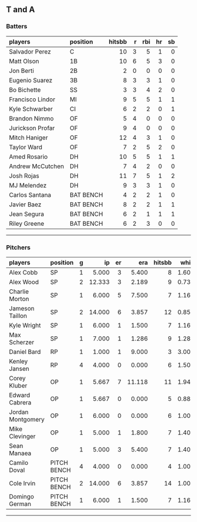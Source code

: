 ## T and A

### Batters

 
|players          |position  | hitsbb|  r| rbi| hr| sb| 
|:----------------|:---------|------:|--:|---:|--:|--:| 
|Salvador Perez   |C         |     10|  3|   5|  1|  0| 
|Matt Olson       |1B        |     10|  6|   5|  3|  0| 
|Jon Berti        |2B        |      2|  0|   0|  0|  0| 
|Eugenio Suarez   |3B        |      8|  3|   3|  1|  0| 
|Bo Bichette      |SS        |      3|  3|   4|  2|  0| 
|Francisco Lindor |MI        |      9|  5|   5|  1|  1| 
|Kyle Schwarber   |CI        |      6|  2|   2|  0|  1| 
|Brandon Nimmo    |OF        |      5|  4|   0|  0|  0| 
|Jurickson Profar |OF        |      9|  4|   0|  0|  0| 
|Mitch Haniger    |OF        |     12|  4|   3|  1|  0| 
|Taylor Ward      |OF        |      7|  2|   5|  2|  0| 
|Amed Rosario     |DH        |     10|  5|   5|  1|  1| 
|Andrew McCutchen |DH        |      7|  4|   2|  0|  0| 
|Josh Rojas       |DH        |     11|  7|   5|  1|  2| 
|MJ Melendez      |DH        |      9|  3|   3|  1|  0| 
|Carlos Santana   |BAT BENCH |      4|  2|   2|  1|  0| 
|Javier Baez      |BAT BENCH |      8|  2|   2|  1|  1| 
|Jean Segura      |BAT BENCH |      6|  2|   1|  1|  1| 
|Riley Greene     |BAT BENCH |      6|  2|   3|  0|  0| 

* * *

### Pitchers

 
|players           |position    |  g|     ip| er|    era| hitsbb|  whip| so|  w| sv| 
|:-----------------|:-----------|--:|------:|--:|------:|------:|-----:|--:|--:|--:| 
|Alex Cobb         |SP          |  1|  5.000|  3|  5.400|      8| 1.600|  7|  0|  0| 
|Alex Wood         |SP          |  2| 12.333|  3|  2.189|      9| 0.730| 14|  1|  0| 
|Charlie Morton    |SP          |  1|  6.000|  5|  7.500|      7| 1.167|  7|  0|  0| 
|Jameson Taillon   |SP          |  2| 14.000|  6|  3.857|     12| 0.857| 10|  1|  0| 
|Kyle Wright       |SP          |  1|  6.000|  1|  1.500|      7| 1.167|  5|  1|  0| 
|Max Scherzer      |SP          |  1|  7.000|  1|  1.286|      9| 1.286|  6|  0|  0| 
|Daniel Bard       |RP          |  1|  1.000|  1|  9.000|      3| 3.000|  1|  0|  1| 
|Kenley Jansen     |RP          |  4|  4.000|  0|  0.000|      6| 1.500|  4|  0|  3| 
|Corey Kluber      |OP          |  1|  5.667|  7| 11.118|     11| 1.941|  4|  0|  0| 
|Edward Cabrera    |OP          |  1|  5.667|  0|  0.000|      5| 0.882|  6|  1|  0| 
|Jordan Montgomery |OP          |  1|  6.000|  0|  0.000|      6| 1.000|  8|  1|  0| 
|Mike Clevinger    |OP          |  1|  5.000|  1|  1.800|      7| 1.400|  3|  1|  0| 
|Sean Manaea       |OP          |  1|  5.000|  3|  5.400|      7| 1.400|  4|  0|  0| 
|Camilo Doval      |PITCH BENCH |  4|  4.000|  0|  0.000|      4| 1.000|  4|  1|  3| 
|Cole Irvin        |PITCH BENCH |  2| 14.000|  6|  3.857|     14| 1.000|  7|  0|  0| 
|Domingo German    |PITCH BENCH |  1|  6.000|  1|  1.500|      7| 1.167|  4|  0|  0| 


* * *


